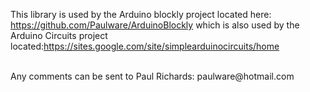 
This library is used by the Arduino blockly project located here: https://github.com/Paulware/ArduinoBlockly  which is also used by the Arduino Circuits 
project located:https://sites.google.com/site/simplearduinocircuits/home

<br>
Any comments can be sent to Paul Richards: paulware@hotmail.com 
